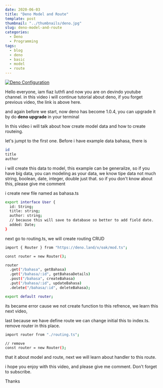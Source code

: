 ```yaml
---
date: 2020-06-03
title: "Deno Model and Route"
template: post
thumbnail: "../thumbnails/deno.jpg"
slug: deno-model-and-route
categories:
  - Deno
  - Programming
tags:
  - blog
  - deno
  - basic
  - model
  - route
---
```


[![Deno Configuration](https://img.youtube.com/vi/FzjQHu_Cp9E/0.jpg)](https://www.youtube.com/watch?v=FzjQHu_Cp9E)

Hello everyone, iam fiaz luthfi and now you are on devindo youtube channel. in this video i will continue tutorial about deno, if you forget previous video, the link is above here. 

and again before we start, now deno has become 1.0.4, you can upgrade it by do **deno upgrade** in your terminal

In this video i will talk about how create model data and how to create routeing.

let's jumpt to the first one. Before i have example data bahasa, there is

```bash
id
title
author
```

i will create this data to model, this example can be generailze, so if you have big data, you can modeling as your data, we know tipe data not much string, boolean, date, integer, double just that. so if you don't know about this, please give me comment

i create new file named as bahasa.ts
```bash
export interface User {
  id: String;
  title: string;
  author: string;
  // because this will save to database so better to add field date.
  added: Date;
}
```
next go to routing.ts, we will create routing CRUD

```bash
import { Router } from "https://deno.land/x/oak/mod.ts";

const router = new Router();

router
  .get("/bahasa", getBahasa)
  .get("/bahasa/:id", getBahasaDetails)
  .post("/bahasa", createBahasa)
  .put("/bahasa/:id", updateBahasa)
  .delete("/bahasa/:id", deleteBahasa);

export default router;
```

its became error cause we not create function to this refrence, we learn this next video,

last because we have define route we can change initial this to index.ts. remove router in this place.

```bash
import router from "./routing.ts";

// remove
const router = new Router();
```

that it about model and route, next we will learn about handler to this route.

i hope you enjoy with this video, and please give me comment. Don't forget to subscribe.

Thanks